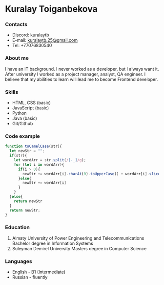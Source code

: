# Kuralay Toiganbekova
### Contacts
* Discord: kuralaytb
* E-mail: kuralaytb.25@gmail.com
* Tel: +77076830540
### About me 
I have an IT background. I never worked as a developer, but I always want it. After university I worked as a project manager, analyst, QA engineer. I believe that my abilities to learn will lead me to become Frontend developer.
### Skills
* HTML, CSS (basic) 
* JavaScript (basic)
* Python 
* Java (basic)
* Git/Github
### Code example
```javascript
function toCamelCase(str){
  let newStr = "";
  if(str){
    let wordArr = str.split(/[-_]/g);
    for (let i in wordArr){
      if(i > 0){
        newStr += wordArr[i].charAt(0).toUpperCase() + wordArr[i].slice(1);
      }else{
        newStr += wordArr[i]
      }
    }
  }else{
    return newStr
  }
  return newStr;
}
```
### Education
1. Almaty University of Power Engineering and Telecommunications
Bachelor degree in Information Systems
2. Suleyman Demirel University
Masters degree in Computer Science
### Languages
* English - B1 (Intermediate)
* Russian - fluently
